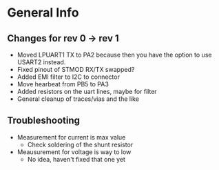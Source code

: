 # General Info

## Changes for rev 0 -> rev 1
- Moved LPUART1 TX to PA2 because then you have the option to use USART2 instead.
- Fixed pinout of STMOD RX/TX swapped?
- Added EMI filter to I2C to connector
- Move hearbeat from PB5 to PA3
- Added resistors on the uart lines, maybe for filter
- General cleanup of traces/vias and the like

## Troubleshooting
* Measurement for current is max value
  * Check soldering of the shunt resistor
* Meausurement for voltage is way to low
  * No idea, haven't fixed that one yet